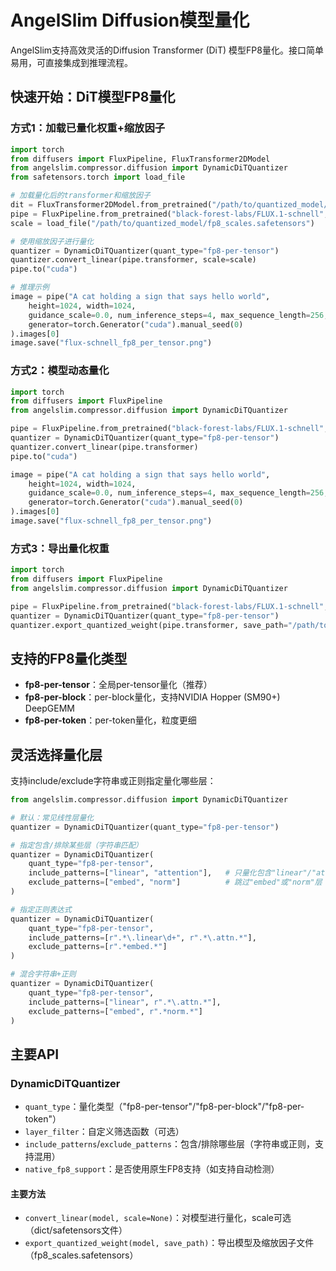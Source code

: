 # AngelSlim Diffusion模型量化

AngelSlim支持高效灵活的Diffusion Transformer (DiT) 模型FP8量化。接口简单易用，可直接集成到推理流程。

## 快速开始：DiT模型FP8量化

### 方式1：加载已量化权重+缩放因子

```python
import torch
from diffusers import FluxPipeline, FluxTransformer2DModel
from angelslim.compressor.diffusion import DynamicDiTQuantizer
from safetensors.torch import load_file

# 加载量化后的transformer和缩放因子
dit = FluxTransformer2DModel.from_pretrained("/path/to/quantized_model/")
pipe = FluxPipeline.from_pretrained("black-forest-labs/FLUX.1-schnell", transformer=dit, torch_dtype=torch.bfloat16)
scale = load_file("/path/to/quantized_model/fp8_scales.safetensors")

# 使用缩放因子进行量化
quantizer = DynamicDiTQuantizer(quant_type="fp8-per-tensor")
quantizer.convert_linear(pipe.transformer, scale=scale)
pipe.to("cuda")

# 推理示例
image = pipe("A cat holding a sign that says hello world",
    height=1024, width=1024,
    guidance_scale=0.0, num_inference_steps=4, max_sequence_length=256,
    generator=torch.Generator("cuda").manual_seed(0)
).images[0]
image.save("flux-schnell_fp8_per_tensor.png")
```

### 方式2：模型动态量化

```python
import torch
from diffusers import FluxPipeline
from angelslim.compressor.diffusion import DynamicDiTQuantizer

pipe = FluxPipeline.from_pretrained("black-forest-labs/FLUX.1-schnell", torch_dtype=torch.bfloat16)
quantizer = DynamicDiTQuantizer(quant_type="fp8-per-tensor")
quantizer.convert_linear(pipe.transformer)
pipe.to("cuda")

image = pipe("A cat holding a sign that says hello world",
    height=1024, width=1024,
    guidance_scale=0.0, num_inference_steps=4, max_sequence_length=256,
    generator=torch.Generator("cuda").manual_seed(0)
).images[0]
image.save("flux-schnell_fp8_per_tensor.png")
```

### 方式3：导出量化权重

```python
import torch
from diffusers import FluxPipeline
from angelslim.compressor.diffusion import DynamicDiTQuantizer

pipe = FluxPipeline.from_pretrained("black-forest-labs/FLUX.1-schnell", torch_dtype=torch.bfloat16)
quantizer = DynamicDiTQuantizer(quant_type="fp8-per-tensor")
quantizer.export_quantized_weight(pipe.transformer, save_path="/path/to/save/quantized_model/")
```

## 支持的FP8量化类型

- **fp8-per-tensor**：全局per-tensor量化（推荐）
- **fp8-per-block**：per-block量化，支持NVIDIA Hopper (SM90+) DeepGEMM
- **fp8-per-token**：per-token量化，粒度更细

## 灵活选择量化层

支持include/exclude字符串或正则指定量化哪些层：

```python
from angelslim.compressor.diffusion import DynamicDiTQuantizer

# 默认：常见线性层量化
quantizer = DynamicDiTQuantizer(quant_type="fp8-per-tensor")

# 指定包含/排除某些层（字符串匹配）
quantizer = DynamicDiTQuantizer(
    quant_type="fp8-per-tensor",
    include_patterns=["linear", "attention"],   # 只量化包含"linear"/"attention"的层
    exclude_patterns=["embed", "norm"]          # 跳过"embed"或"norm"层
)

# 指定正则表达式
quantizer = DynamicDiTQuantizer(
    quant_type="fp8-per-tensor",
    include_patterns=[r".*\.linear\d+", r".*\.attn.*"],
    exclude_patterns=[r".*embed.*"]
)

# 混合字符串+正则
quantizer = DynamicDiTQuantizer(
    quant_type="fp8-per-tensor",
    include_patterns=["linear", r".*\.attn.*"],
    exclude_patterns=["embed", r".*norm.*"]
)
```

## 主要API

### DynamicDiTQuantizer

- `quant_type`：量化类型（"fp8-per-tensor"/"fp8-per-block"/"fp8-per-token"）
- `layer_filter`：自定义筛选函数（可选）
- `include_patterns`/`exclude_patterns`：包含/排除哪些层（字符串或正则，支持混用）
- `native_fp8_support`：是否使用原生FP8支持（如支持自动检测）

#### 主要方法

- `convert_linear(model, scale=None)`：对模型进行量化，scale可选（dict/safetensors文件）
- `export_quantized_weight(model, save_path)`：导出模型及缩放因子文件（fp8_scales.safetensors）

